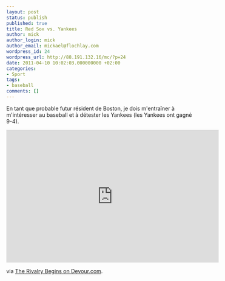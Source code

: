 ```yaml
---
layout: post
status: publish
published: true
title: Red Sox vs. Yankees
author: mick
author_login: mick
author_email: mickael@flochlay.com
wordpress_id: 24
wordpress_url: http://88.191.132.16/mc/?p=24
date: 2011-04-10 10:02:03.000000000 +02:00
categories:
- Sport
tags:
- baseball
comments: []
---
```

En tant que probable futur résident de Boston, je dois m'entraîner à m'intéresser au baseball et à détester les Yankees (les Yankees ont gagné 9-4).

<iframe title="YouTube video player" width="560" height="349" src="http://www.youtube.com/embed/9e57dlq7ZA4" frameborder="0" allowfullscreen></iframe>

via <a href="http://devour.com/video/the-rivalry-begins/">The Rivalry Begins on Devour.com</a>.

